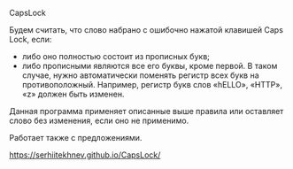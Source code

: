 CapsLock

Будем считать, что слово набрано с ошибочно нажатой клавишей Caps Lock, если:
 - либо оно полностью состоит из прописных букв;
 - либо прописными являются все его буквы, кроме первой.
 В таком случае, нужно автоматически поменять регистр всех букв на противоположный. Например,
 регистр букв слов «hELLO», «HTTP», «z» должен быть изменен.
 
 Данная программа применяет описанные выше правила или оставляет слово без изменения, если оно не применимо.
 
 Работает также с предложениями.
 
 https://serhiitekhnev.github.io/CapsLock/
